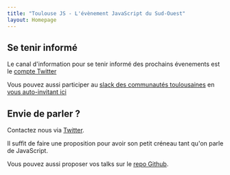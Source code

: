 ```yaml
---
title: "Toulouse JS - L'évènement JavaScript du Sud-Ouest"
layout: Homepage
---
```

## Se tenir informé 
Le canal d'information pour se tenir informé des prochains évenements est le [compte Twitter](https://twitter.com/ToulouseJS)

Vous pouvez aussi participer au [slack des communautés toulousaines](https://communautes-toulouse.slack.com/) en [vous auto-invitant ici](https://ct-slack-invite.herokuapp.com/)

## Envie de parler ?

Contactez nous via [Twitter](https://twitter.com/ToulouseJS). 

Il suffit de faire une proposition pour avoir son petit créneau tant qu'on parle de JavaScript.  

Vous pouvez aussi proposer vos talks sur le [repo Github](https://github.com/francejs/ToulouseJS/issues?state=open).
